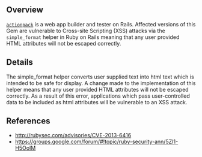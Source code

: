 ## Overview
[`actionpack`](https://rubygems.org/gems/actionpack) is a web app builder and tester on Rails.
Affected versions of this Gem are vulnerable to Cross-site Scripting (XSS) attacks via the `simple_format` helper in Ruby on Rails meaning that any user provided HTML attributes will not be escaped correctly.

## Details
The simple_format helper converts user supplied text into html text
which is intended to be safe for display. A change made to the
implementation of this helper means that any user provided HTML
attributes will not be escaped correctly. As a result of this error,
applications which pass user-controlled data to be included as html
attributes will be vulnerable to an XSS attack.

## References
- http://rubysec.com/advisories/CVE-2013-6416
- https://groups.google.com/forum/#!topic/ruby-security-ann/5ZI1-H5OoIM
